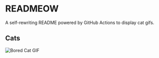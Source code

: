 # READMEOW

A self-rewriting README powered by GitHub Actions to display cat gifs.

## Cats

![Bored Cat GIF](https://media3.giphy.com/media/v1.Y2lkPTlhY2QwMmRhMXI5dGU4ZGs1NzlkaGk4bjZ6MXVteXdyaXVic200ZjVsa2tqYTN5NCZlcD12MV9naWZzX3NlYXJjaCZjdD1n/mlvseq9yvZhba/200.gif)
